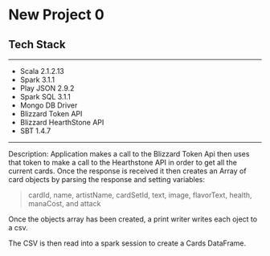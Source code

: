 # New Project 0

## Tech Stack
__________
* Scala 2.1.2.13
* Spark 3.1.1
* Play JSON 2.9.2
* Spark SQL 3.1.1
* Mongo DB Driver
* Blizzard Token API
* Blizzard HearthStone API
* SBT 1.4.7

____

Description: Application makes a call to the Blizzard Token Api then uses that token to make a call to the Hearthstone API in order to get all the current cards. Once the response is received it then creates an Array of card objects by parsing the response and setting variables:  

> cardId, name, artistName, cardSetId, text, 
image, flavorText, health, manaCost, and attack

Once the objects array has been created, a print writer writes each oject to a csv. 

The CSV is then read into a spark session to create a Cards DataFrame.

